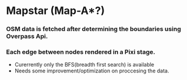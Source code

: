 # Mapstar (Map-A*?)

### OSM data is fetched after determining the boundaries using Overpass Api.
### Each edge between nodes rendered in a Pixi stage.


- Curerrently only the BFS(breadth first search) is available
- Needs some improvement/optimization on proccesing the data.
